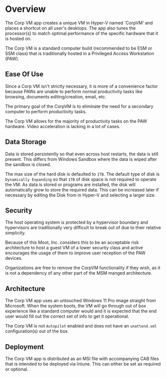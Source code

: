 # Overview

The Corp VM app creates a unique VM in Hyper-V named 'CorpVM' and places a shortcut on all user's desktops.
The app also tunes the processor(s) to match optimal performance of the specific hardware that it is hosted on.

The Corp VM is a standard computer build (recommended to be ESM or SSM class) that is traditionally hosted in a Privileged Access Workstation (PAW).

## Ease Of Use

Since a Corp VM isn't strictly necessary, it is more of a convenience factor because PAWs are unable to perform normal productivity tasks like browsing, documents editing/creation, email, etc.

The primary goal of the CorpVM is to eliminate the need for a secondary computer to perform productivity tasks.

The Corp VM allows for the majority of productivity tasks on the PAW hardware. Video acceleration is lacking in a lot of cases.

## Data Storage

Data is stored persistently so that even across host restarts, the data is still present. This differs from Windows Sandbox where the data is wiped after the sandbox is closed.

The max size of the hard disk is defaulted to `1TB`.
The default type of disk is `Dynamically Expanding` so that `1TB` of disk space is not required to operate the VM. As data is stored or programs are installed, the disk will automatically grow to store the required data.
This can be increased later if necessary by editing the Disk from in Hyper-V and selecting a larger size.

## Security

The host operating system is protected by a hypervisor boundary and hypervisors are traditionally very difficult to break out of due to their relative simplicity.

Because of this Moot, Inc. considers this to be an acceptable risk architecture to host a guest VM of a lower security class and active encourages the usage of them to improve user reception of the PAW devices.

Organizations are free to remove the CorpVM functionality if they wish, as it is not a dependency of any other part of the MSM manged architecture.

## Architecture

The Corp VM app uses an untouched Windows 11 Pro image straight from Microsoft. When the system boots, the VM will go through out of box experience like a standard computer would and it is expected that the end user would fill out the correct set of info to get it operational.

The Corp VM is not `Autopilot` enabled and does not have an `unattend.xml` configuration(s) out of the box.

## Deployment

The Corp VM app is distributed as an MSI file with accompanying CAB files that is intended to be deployed via Intune.
This can either be set as required or optional.
